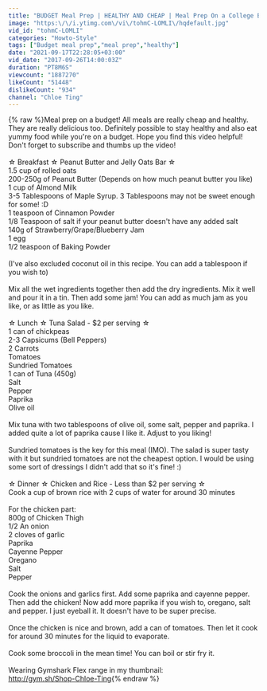 ```yaml
---
title: "BUDGET Meal Prep | HEALTHY AND CHEAP | Meal Prep On a College Budget"
image: "https:\/\/i.ytimg.com\/vi\/tohmC-LOMLI\/hqdefault.jpg"
vid_id: "tohmC-LOMLI"
categories: "Howto-Style"
tags: ["Budget meal prep","meal prep","healthy"]
date: "2021-09-17T22:28:05+03:00"
vid_date: "2017-09-26T14:00:03Z"
duration: "PT8M6S"
viewcount: "1887270"
likeCount: "51448"
dislikeCount: "934"
channel: "Chloe Ting"
---
```

{% raw %}Meal prep on a budget! All meals are really cheap and healthy. They are really delicious too. Definitely possible to stay healthy and also eat yummy food while you're on a budget. Hope you find this video helpful! Don't forget to subscribe and thumbs up the video!<br /><br />☆ Breakfast ☆ Peanut Butter and Jelly Oats Bar ☆ <br />1.5 cup of rolled oats<br />200-250g of Peanut Butter (Depends on how much peanut butter you like)<br />1 cup of Almond Milk<br />3-5 Tablespoons of Maple Syrup. 3 Tablespoons may not be sweet enough for some! :D<br />1 teaspoon of Cinnamon Powder<br />1/8 Teaspoon of salt if your peanut butter doesn't have any added salt<br />140g of Strawberry/Grape/Blueberry Jam<br />1 egg<br />1/2 teaspoon of Baking Powder<br /><br />(I've also excluded coconut oil in this recipe. You can add a tablespoon if you wish to)<br /><br />Mix all the wet ingredients together then add the dry ingredients. Mix it well and pour it in a tin. Then add some jam! You can add as much jam as you like, or as little as you like.<br /><br />☆ Lunch ☆  Tuna Salad - $2 per serving ☆ <br />1 can of chickpeas<br />2-3 Capsicums (Bell Peppers)<br />2 Carrots<br />Tomatoes<br />Sundried Tomatoes<br />1 can of Tuna (450g)<br />Salt<br />Pepper<br />Paprika<br />Olive oil<br /><br />Mix tuna with two tablespoons of olive oil, some salt, pepper and paprika. I added quite a lot of paprika cause I like it. Adjust to you liking!<br /><br />Sundried tomatoes is the key for this meal (IMO). The salad is super tasty with it but sundried tomatoes are not the cheapest option. I would be using some sort of dressings I didn't add that so it's fine! :)<br /><br />☆ Dinner ☆  Chicken and Rice - Less than $2 per serving ☆ <br />Cook a cup of brown rice with 2 cups of water for around 30 minutes<br /><br />For the chicken part:<br />800g of Chicken Thigh<br />1/2 An onion<br />2 cloves of garlic<br />Paprika<br />Cayenne Pepper<br />Oregano<br />Salt<br />Pepper<br /><br />Cook the onions and garlics first. Add some paprika and cayenne pepper. Then add the chicken! Now add more paprika if you wish to, oregano, salt and pepper. I just eyeball it. It doesn't have to be super precise. <br /><br />Once the chicken is nice and brown, add a can of tomatoes. Then let it cook for around 30 minutes for the liquid to evaporate. <br /><br />Cook some broccoli in the mean time! You can boil or stir fry it. <br /><br />Wearing Gymshark Flex range in my thumbnail:<br /><a rel="nofollow" target="blank" href="http://gym.sh/Shop-Chloe-Ting">http://gym.sh/Shop-Chloe-Ting</a>{% endraw %}
